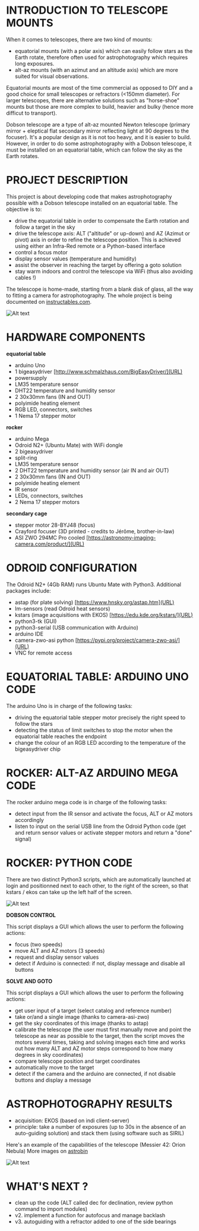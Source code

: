 # INTRODUCTION TO TELESCOPE MOUNTS

When it comes to telescopes, there are two kind of mounts:

* equatorial mounts (with a polar axis) which can easily follow stars as the Earth rotate, therefore often used for astrophotography which requires long exposures.
* alt-az mounts (with an azimut and an altitude axis) which are more suited for visual observations. 

Equatorial mounts are most of the time commercial as opposed to DIY and a good choice for small telescopes or refractors (<150mm diameter). For larger telescopes, there are alternative solutions such as "horse-shoe" mounts but those are more complex to build, heavier and bulky (hence more difficut to transport).

Dobson telescope are a type of alt-az mounted Newton telescope (primary mirror + eleptical flat secondary mirror reflecting light at 90 degrees to the focuser). It's a popular design as it is not too heavy, and it is easier to build. However, in order to do some astrophotography with a Dobson telescope, it must be installed on an equatorial table, which can follow the sky as the Earth rotates.
 

# PROJECT DESCRIPTION

This project is about developing code that makes astrophotography possible with a Dobson telescope installed on an equatorial table. The objective is to:

  * drive the equatorial table in order to compensate the Earth rotation and follow a target in the sky
  * drive the telescope axis: ALT ("altitude" or up-down) and AZ (Azimut or pivot) axis in order to refine the telescope position. This is achieved using either an Infra-Red remote or a Python-based interface
  * control a focus motor
  * display sensor values (temperature and humidity)
  * assist the observer in reaching the target by offering a goto solution
  * stay warm indoors and control the telescope via WiFi (thus also avoiding cables !)

The telescope is home-made, starting from a blank disk of glass, all the way to fitting a camera for astrophotography. The whole project is being documented on [instructables.com](https://www.instructables.com/Dobson-Telescope-on-Equatorial-Table-WRITING-STILL/).


![Alt text](img/dobson300-1500.jpg)


# HARDWARE COMPONENTS

**equatorial table** 

* arduino Uno
* 1 bigeasydriver [http://www.schmalzhaus.com/BigEasyDriver/](URL)
* powersupply
* LM35 temperature sensor
* DHT22 temperature and humidity sensor
* 2 30x30mm fans (IN and OUT)
* polyimide heating element
* RGB LED, connectors, switches
* 1 Nema 17 stepper motor
 
**rocker**

* arduino Mega
* Odroid N2+ (Ubuntu Mate) with WiFi dongle
* 2 bigeasydriver
* split-ring
* LM35 temperature sensor
* 2 DHT22 temperature and humidity sensor (air IN and air OUT)
* 2 30x30mm fans (IN and OUT)
* polyimide heating element
* IR sensor
* LEDs, connectors, switches
* 2 Nema 17 stepper motors
 
**secondary cage**

* stepper motor 28-BYJ48 (focus)
* Crayford focuser (3D printed - credits to Jérôme, brother-in-law)
* ASI ZWO 294MC Pro cooled [https://astronomy-imaging-camera.com/product/](URL)


# ODROID CONFIGURATION

The Odroid N2+ (4Gb RAM) runs Ubuntu Mate with Python3. Additional packages include:

* astap (for plate solving) [https://www.hnsky.org/astap.htm](URL)
* lm-sensors (read Odroid heat sensors)
* kstars (image acquisitions with EKOS) [https://edu.kde.org/kstars/](URL)
* python3-tk (GUI)
* python3-serial (USB communication with Arduino)
* arduino IDE
* camera-zwo-asi python [https://pypi.org/project/camera-zwo-asi/](URL)
* VNC for remote access


# EQUATORIAL TABLE: ARDUINO UNO CODE
The arduino Uno is in charge of the following tasks:

  * driving the equatorial table stepper motor precisely the right speed to follow the stars
  * detecting the status of limit switches to stop the motor when the equatorial table reaches the endpoint
  * change the colour of an RGB LED according to the temperature of the bigeasydriver chip


# ROCKER: ALT-AZ ARDUINO MEGA CODE
The rocker arduino mega code is in charge of the following tasks:

  * detect input from the IR sensor and activate the focus, ALT or AZ motors accordingly
  * listen to input on the serial USB line from the Odroid Python code (get and return sensor values or activate stepper motors and return a "done" signal)
  

# ROCKER: PYTHON CODE
There are two distinct Python3 scripts, which are automatically launched at login and positionned next to each other, to the right of the screen, so that kstars / ekos can take up the left half of the screen.

![Alt text](img/gui.png)

**DOBSON CONTROL**

This script displays a GUI which allows the user to perform the following actions:

  * focus (two speeds)
  * move ALT and AZ motors (3 speeds)
  * request and display sensor values
  * detect if Arduino is connected: if not, display message and disable all buttons


**SOLVE AND GOTO**

This script displays a GUI which allows the user to perform the following actions:

  * get user input of a target (select catalog and reference number)
  * take or/and a single image (thanks to camera-asi-zwo)
  * get the sky coordinates of this image (thanks to astap)
  * calibrate the telescope (the user must first manually move and point the telescope as near as possible to the target, then the script moves the motors several times, taking and solving images each time and works out how many ALT and AZ motor steps correspond to how many degrees in sky coordinates)
  * compare telescope position and target coordinates
  * automatically move to the target
  * detect if the camera and the arduino are connected, if not disable buttons and display a message

# ASTROPHOTOGRAPHY RESULTS

* acquisition: EKOS (based on indi client-server)
* principle: take a number of exposures (up to 30s in the absence of an auto-guiding solution) and stack them (using software such as SIRIL)


Here's an example of the capabilities of the telescope (Messier 42: Orion Nebula)
More images on [astrobin](https://www.astrobin.com/users/d.legourrierec/)


![Alt text](img/M42-hdr-small.jpg)


# WHAT'S NEXT ?

* clean up the code (ALT called dec for declination, review python command to import modules)
* v2. implement a function for autofocus and manage backlash
* v3. autoguiding with a refractor added to one of the side bearings



